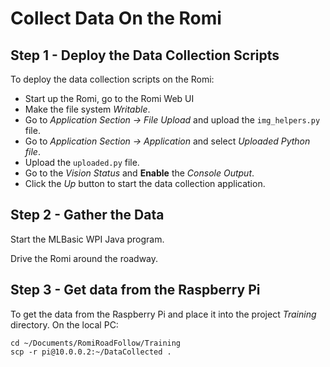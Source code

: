 # Collect Data On the Romi

## Step 1 - Deploy the Data Collection Scripts
To deploy the data collection scripts on the Romi:

- Start up the Romi, go to the Romi Web UI
- Make the file system *Writable*.
- Go to *Application Section -> File Upload* and upload the `img_helpers.py` file.
- Go to *Application Section -> Application* and select *Uploaded Python file*.
- Upload the `uploaded.py` file.
- Go to the *Vision Status* and **Enable** the *Console Output*.
- Click the *Up* button to start the data collection application.

## Step 2 - Gather the Data

Start the MLBasic WPI Java program.

Drive the Romi around the roadway.

## Step 3 - Get data from the Raspberry Pi

To get the data from the Raspberry Pi and place it into the project *Training* directory.  On the local PC:

    cd ~/Documents/RomiRoadFollow/Training
    scp -r pi@10.0.0.2:~/DataCollected .